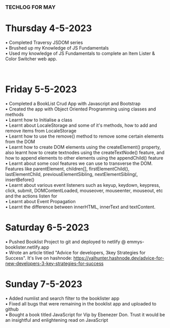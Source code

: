 ### TECHLOG FOR MAY



# Thursday 4-5-2023

•	Completed Traversy JSDOM series <br>
•	Brushed up my Knowledge of JS Fundamentals <br>
•	Used my knowledge of JS Fundamentals to complete an Item Lister & Color Switcher web app. 

<br>

# Friday 5-5-2023

•	Completed a BookList Crud App with Javascript and Bootstrap </br>
•	Created the app with Object Oriented Programming using classes and methods </br>
•	Learnt how to Initialise a class <br>
•	Learnt about LocaleStorage and some of it's methods, how to add and remove items from LocaleStorage <br>
•	Learnt how to use the remove() method to remove some certain elements from the DOM <br>
•	Learnt how to create DOM elements using the createElement() property, also learnt how to create textnodes using the createTextNode() feature, and how to append elements to other elements using the appendChild() feature <br>
•	Learnt about some cool features we can use to transverse the DOM. Features like parentElement, children[], firstElementChild(), lastElementChild, previousElementSibling, nextElementSibling(, insertBefore() </br>
•	Learnt about various event listeners such as keyup, keydown, keypress, click, submit, DOMContentLoaded, mouseover, mouseenter, mouseout, etc and the actions listen for </br>
•	Learnt about Event Propagation <br>
•	Learnt the difference between innerHTML, innerText and textContent. <br>


# Saturday 6-5-2023

•	Pushed Booklist Project to git and deployed to netlify @ emmys-booklister.netlify.app </br>
•	Wrote an article titled "Advice for developers, 3key Strategies for Success". It's live on hashnode: https://valhunter.hashnode.dev/advice-for-new-developers-3-key-strategies-for-success </br>


# Sunday 7-5-2023

•	Added numlist and search filter to the booklister app </br>
•	Fixed all bugs that were remaining in the booklist app and uploaded to github</br>
•	Bought a book titled JavaScript for Vip by Ebenezer Don. Trust it would be an insightful and enlightening read on JavaScript</br>


